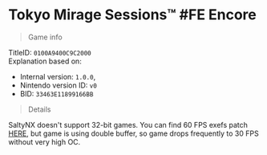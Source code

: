 # Tokyo Mirage Sessions™ #FE Encore

> Game info

TitleID: `0100A9400C9C2000`<br>
Explanation based on:
- Internal version: `1.0.0`, 
- Nintendo version ID: `v0`
- BID: `33463E11899166BB`

> Details

SaltyNX doesn't support 32-bit games. You can find 60 FPS exefs patch [HERE](https://github.com/masagrator/NXGraphicsPatches/tree/experimental/Tokyo%20Mirage%20Session/exefs_patches/TMS-60FPS), but game is using double buffer, so game drops frequently to 30 FPS without very high OC.